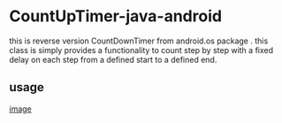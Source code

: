 # CountUpTimer-java-android
this is reverse version CountDownTimer from android.os package .
this class is simply provides a functionality to count step by step with a fixed delay on each step from a defined start to a defined end.

## usage
[image](resources/usage1.PNG)

